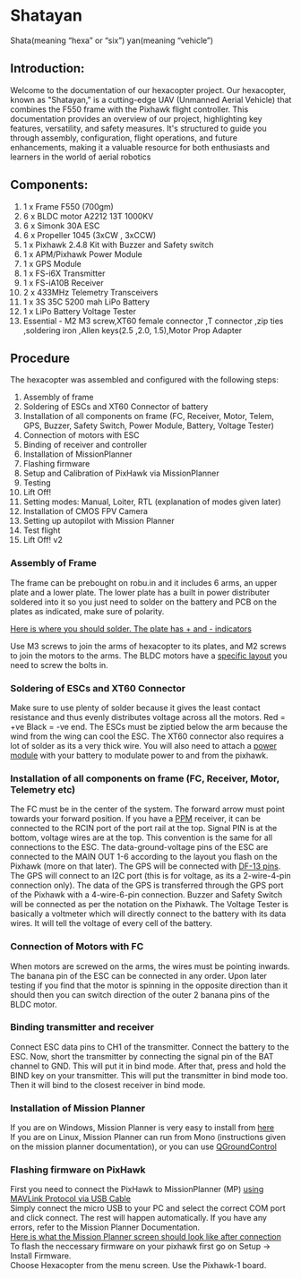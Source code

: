 # Shatayan

Shata(meaning “hexa” or “six”) yan(meaning “vehicle”)  
  
## Introduction:

Welcome to the documentation of our hexacopter project. Our hexacopter, known as "Shatayan," is a cutting-edge UAV (Unmanned Aerial Vehicle) that combines the F550 frame with the Pixhawk flight controller. This documentation provides an overview of our project, highlighting key features, versatility, and safety measures. It's structured to guide you through assembly, configuration, flight operations, and future enhancements, making it a valuable resource for both enthusiasts and learners in the world of aerial robotics  
  
## Components:

1. 1 x Frame F550 (700gm)
1. 6 x BLDC motor A2212 13T 1000KV
1. 6 x Simonk 30A ESC
1. 6 x Propeller 1045 (3xCW , 3xCCW)
1. 1 x Pixhawk 2.4.8 Kit with Buzzer and Safety switch
1. 1 x APM/Pixhawk Power Module
1. 1 x GPS Module
1. 1 x FS-i6X Transmitter
1. 1 x FS-iA10B Receiver
1. 2 x 433MHz Telemetry Transceivers
1. 1 x 3S 35C 5200 mah LiPo Battery
1. 1 x LiPo Battery Voltage Tester
1.  Essential -  M2 M3 screw,XT60 female connector ,T connector ,zip ties ,soldering iron ,Allen keys(2.5 ,2.0, 1.5),Motor Prop Adapter 

## Procedure

The hexacopter was assembled and configured with the following steps:
  
1. Assembly of frame
1. Soldering of ESCs and XT60 Connector of battery
1. Installation of all components on frame (FC, Receiver, Motor, Telem, GPS, Buzzer, Safety Switch, Power Module, Battery, Voltage Tester)
1. Connection of motors with ESC
1. Binding of receiver and controller
1. Installation of MissionPlanner
1. Flashing firmware
1. Setup and Calibration of PixHawk via MissionPlanner
1. Testing
1. Lift Off!
1. Setting modes: Manual, Loiter, RTL (explanation of modes given later)
1. Installation of CMOS FPV Camera
1. Setting up autopilot with Mission Planner
1. Test flight
1. Lift Off! v2

### Assembly of Frame  
  
The frame can be prebought on robu.in and it includes 6 arms, an upper plate and a lower plate. The lower plate has a built in power distributer soldered into it so you just need to solder on the battery and PCB on the plates as indicated, make sure of polarity.  
  
[Here is where you should solder. The plate has + and - indicators](https://imgur.com/a/LuGpqaD)  
  
Use M3 screws to join the arms of hexacopter to its plates, and M2 screws to join the motors to the arms. The BLDC motors have a [specific layout](https://cdn.shopify.com/s/files/1/2024/0305/files/A2212-980_03.jpg?v=1497237935) you need to screw the bolts in.  
  
### Soldering of ESCs and XT60 Connector
  
Make sure to use plenty of solder because it gives the least contact resistance and thus evenly distributes voltage across all the motors. Red = +ve Black = -ve end. The ESCs must be ziptied below the arm because the wind from the wing can cool the ESC. The XT60 connector also requires a lot of solder as its a very thick wire. You will also need to attach a [power module](https://robu.in/wp-content/uploads/2017/05/APM-Pixhawk-Power-Module-V6.0-Output-BEC-3A-XT60-Plug-28V-90A2.png) with your battery to modulate power to and from the pixhawk.  
  
### Installation of all components on frame (FC, Receiver, Motor, Telemetry etc)  
  
The FC must be in the center of the system. The forward arrow must point towards your forward position. If you have a [PPM](https://circuitglobe.com/difference-between-pam-pwm-and-ppm.html) receiver, it can be connected to the RCIN port of the port rail at the top. Signal PIN is at the bottom, voltage wires are at the top. This convention is the same for all connections to the ESC. The data-ground-voltage pins of the ESC are connected to the MAIN OUT 1-6 according to the layout you flash on the Pixhawk (more on that later). The GPS will be connected with [DF-13 pins](https://www.lambdrive.com/depot/Robotics/Controller/PixhawkFamily/Connector/). The GPS will connect to an I2C port (this is for voltage, as its a 2-wire-4-pin connection only). The data of the GPS is transferred through the GPS port of the Pixhawk with a 4-wire-6-pin connection. Buzzer and Safety Switch will be connected as per the notation on the Pixhawk. The Voltage Tester is basically a voltmeter which will directly connect to the battery with its data wires. It will tell the voltage of every cell of the battery.  

### Connection of Motors with FC  

When motors are screwed on the arms, the wires must be pointing inwards. The banana pin of the ESC can be connected in any order. Upon later testing if you find that the motor is spinning in the opposite direction than it should then you can switch direction of the outer 2 banana pins of the BLDC motor.  

### Binding transmitter and receiver  

Connect ESC data pins to CH1 of the transmitter. Connect the battery to the ESC. Now, short the transmitter by connecting the signal pin of the BAT channel to GND. This will put it in bind mode. After that, press and hold the BIND key on your transmitter. This will put the transmitter in bind mode too. Then it will bind to the closest receiver in bind mode.  

### Installation of Mission Planner  

If you are on Windows, Mission Planner is very easy to install from [here](https://ardupilot.org/planner/docs/mission-planner-installation.html)  
If you are on Linux, Mission Planner can run from Mono (instructions given on the mission planner documentation), or you can use [QGroundControl](http://qgroundcontrol.com/)  

### Flashing firmware on PixHawk  

First you need to connect the PixHawk to MissionPlanner (MP) [using MAVLink Protocol via USB Cable](https://ardupilot.org/copter/_images/pixhawk_usb_connection.jpg)  
Simply connect the micro USB to your PC and select the correct COM port and click connect. The rest will happen automatically. If you have any errors, refer to the Mission Planner Documentation.  
[Here is what the Mission Planner screen should look like after connection](https://ardupilot.org/planner/docs/mission-planner-overview.html) To flash the neccessary firmware on your pixhawk first go on Setup -> Install Firmware.  
Choose Hexacopter from the menu screen. Use the Pixhawk-1 board.  
